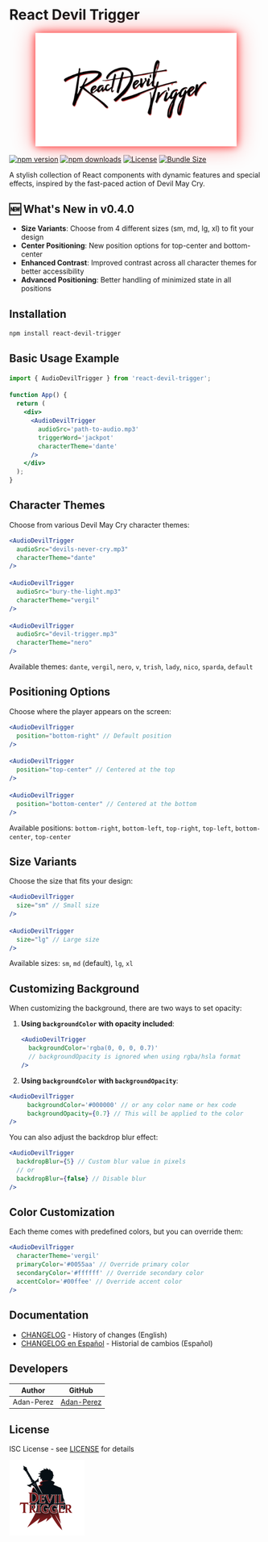 # React Devil Trigger

<p align="center">
  <img 
    src="./images/logo-letters.webp" 
    alt="React Devil Trigger Logo" 
    width="400" 
    style="filter: drop-shadow(0 0 8px rgba(255, 0, 0, 0.8)) drop-shadow(0 0 20px rgba(255, 0, 0, 0.4));" 
  />
</p>

<style>
  @keyframes glow {
    from {
      filter: drop-shadow(0 0 5px rgba(255, 0, 0, 0.7)) drop-shadow(0 0 10px rgba(255, 0, 0, 0.5));
    }
    to {
      filter: drop-shadow(0 0 10px rgba(255, 0, 0, 0.9)) drop-shadow(0 0 20px rgba(255, 0, 0, 0.7));
    }
  }
</style>

[![npm version](https://img.shields.io/npm/v/react-devil-trigger.svg)](https://www.npmjs.com/package/react-devil-trigger)
[![npm downloads](https://img.shields.io/npm/dm/react-devil-trigger.svg)](https://www.npmjs.com/package/react-devil-trigger)
[![License](https://img.shields.io/npm/l/react-devil-trigger.svg)](https://github.com/tu-usuario/react-devil-trigger/blob/main/LICENSE)
[![Bundle Size](https://img.shields.io/bundlephobia/minzip/react-devil-trigger)](https://bundlephobia.com/package/react-devil-trigger)

A stylish collection of React components with dynamic features and special effects, inspired by the fast-paced action of Devil May Cry.

## 🆕 What's New in v0.4.0

- **Size Variants**: Choose from 4 different sizes (sm, md, lg, xl) to fit your design
- **Center Positioning**: New position options for top-center and bottom-center
- **Enhanced Contrast**: Improved contrast across all character themes for better accessibility
- **Advanced Positioning**: Better handling of minimized state in all positions

## Installation

```bash
npm install react-devil-trigger
```

## Basic Usage Example

```jsx
import { AudioDevilTrigger } from 'react-devil-trigger';

function App() {
  return (
    <div>
      <AudioDevilTrigger
        audioSrc='path-to-audio.mp3'
        triggerWord='jackpot'
        characterTheme='dante'
      />
    </div>
  );
}
```

## Character Themes

Choose from various Devil May Cry character themes:

```jsx
<AudioDevilTrigger
  audioSrc="devils-never-cry.mp3"
  characterTheme="dante"
/>

<AudioDevilTrigger
  audioSrc="bury-the-light.mp3"
  characterTheme="vergil"
/>

<AudioDevilTrigger
  audioSrc="devil-trigger.mp3"
  characterTheme="nero"
/>
```

Available themes: `dante`, `vergil`, `nero`, `v`, `trish`, `lady`, `nico`, `sparda`, `default`

## Positioning Options

Choose where the player appears on the screen:

```jsx
<AudioDevilTrigger
  position="bottom-right" // Default position
/>

<AudioDevilTrigger
  position="top-center" // Centered at the top
/>

<AudioDevilTrigger
  position="bottom-center" // Centered at the bottom
/>
```

Available positions: `bottom-right`, `bottom-left`, `top-right`, `top-left`, `bottom-center`, `top-center`

## Size Variants

Choose the size that fits your design:

```jsx
<AudioDevilTrigger
  size="sm" // Small size
/>

<AudioDevilTrigger
  size="lg" // Large size
/>
```

Available sizes: `sm`, `md` (default), `lg`, `xl`

## Customizing Background

When customizing the background, there are two ways to set opacity:

1. **Using `backgroundColor` with opacity included**:

   ```jsx
   <AudioDevilTrigger
     backgroundColor='rgba(0, 0, 0, 0.7)'
     // backgroundOpacity is ignored when using rgba/hsla format
   />
   ```

2. **Using `backgroundColor` with `backgroundOpacity`**:
```jsx
<AudioDevilTrigger
     backgroundColor='#000000' // or any color name or hex code
     backgroundOpacity={0.7} // This will be applied to the color
/>
```

You can also adjust the backdrop blur effect:

```jsx
<AudioDevilTrigger
  backdropBlur={5} // Custom blur value in pixels
  // or
  backdropBlur={false} // Disable blur
/>
```

## Color Customization

Each theme comes with predefined colors, but you can override them:

```jsx
<AudioDevilTrigger
  characterTheme='vergil'
  primaryColor='#0055aa' // Override primary color
  secondaryColor='#ffffff' // Override secondary color
  accentColor='#00ffee' // Override accent color
/>
```

## Documentation

- [CHANGELOG](./CHANGELOG.md) - History of changes (English)
- [CHANGELOG en Español](./CHANGELOG.es.md) - Historial de cambios (Español)

## Developers

| Author | GitHub | 
|--------|--------|
| Adan-Perez | [Adan-Perez](https://github.com/Adan-Perez) |

## License

ISC License - see [LICENSE](LICENSE) for details

<p align="left">
  <img src="./images/logo.webp" alt="React Devil Trigger Logo" width="150" />
</p>
